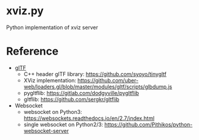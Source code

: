 # xviz.py
Python implementation of xviz server

# Reference
- [glTF](https://github.com/KhronosGroup/glTF/blob/master/specification/2.0/README.md)
    - C++ header glTF library: https://github.com/syoyo/tinygltf
    - XViz implementation: https://github.com/uber-web/loaders.gl/blob/master/modules/gltf/scripts/glbdump.js
    - pygltflib: https://gitlab.com/dodgyville/pygltflib
    - gltflib: https://github.com/sergkr/gltflib
- Websocket
    - websocket on Python3: https://websockets.readthedocs.io/en/2.7/index.html
    - single websocket on Python2/3: https://github.com/Pithikos/python-websocket-server
